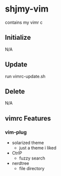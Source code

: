 # shjmy-vim
contains my vimr
c
## Initialize
N/A

## Update
run vimrc-update.sh

## Delete
N/A

## vimrc Features

### vim-plug
- solarized theme
  - just a theme i liked
- CtrlP
  - fuzzy search
- nerdtree
    - file directory
